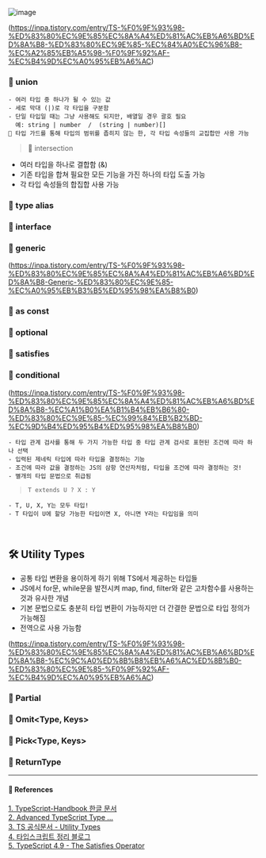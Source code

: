 ![image](https://github.com/JeongwooHam/FE_Study_Logs/assets/123251211/dada102b-a4c1-4286-8c45-7d3c87981c56)

(https://inpa.tistory.com/entry/TS-%F0%9F%93%98-%ED%83%80%EC%9E%85%EC%8A%A4%ED%81%AC%EB%A6%BD%ED%8A%B8-%ED%83%80%EC%9E%85-%EC%84%A0%EC%96%B8-%EC%A2%85%EB%A5%98-%F0%9F%92%AF-%EC%B4%9D%EC%A0%95%EB%A6%AC)

### 🌟 union

    - 여러 타입 중 하나가 될 수 있는 값
    - 세로 막대 (|)로 각 타입을 구분함
    - 단일 타입일 때는 그냥 사용해도 되지만, 배열일 경우 괄호 필요
      예: string | number  /  (string | number)[]
    🚨 타입 가드를 통해 타입의 범위를 좁히지 않는 한, 각 타입 속성들의 교집합만 사용 가능

> 🤼 intersection

- 여러 타입을 하나로 결합함 (&)
- 기존 타입을 합쳐 필요한 모든 기능을 가진 하나의 타입 도출 가능
- 각 타입 속성들의 합집합 사용 가능

### 🌟 type alias

### 🌟 interface

### 🌟 generic

(https://inpa.tistory.com/entry/TS-%F0%9F%93%98-%ED%83%80%EC%9E%85%EC%8A%A4%ED%81%AC%EB%A6%BD%ED%8A%B8-Generic-%ED%83%80%EC%9E%85-%EC%A0%95%EB%B3%B5%ED%95%98%EA%B8%B0)

### 🌟 as const

### 🌟 optional

### 🌟 satisfies

### 🌟 conditional

(https://inpa.tistory.com/entry/TS-%F0%9F%93%98-%ED%83%80%EC%9E%85%EC%8A%A4%ED%81%AC%EB%A6%BD%ED%8A%B8-%EC%A1%B0%EA%B1%B4%EB%B6%80-%ED%83%80%EC%9E%85-%EC%99%84%EB%B2%BD-%EC%9D%B4%ED%95%B4%ED%95%98%EA%B8%B0)

    - 타입 관계 검사를 통해 두 가지 가능한 타입 중 타입 관계 검사로 표현된 조건에 따라 하나 선택
    - 입력된 제네릭 타입에 따라 타입을 결정하는 기능
    - 조건에 따라 값을 결정하는 JS의 삼항 연산자처럼, 타입을 조건에 따라 결정하는 것!
    - 별개의 타입 문법으로 취급됨

> <code>T extends U ? X : Y</code>

    - T, U, X, Y는 모두 타입!
    - T 타입이 U에 할당 가능한 타입이면 X, 아니면 Y라는 타입임을 의미

<br/>

## 🛠️ Utility Types

- 공통 타입 변환을 용이하게 하기 위해 TS에서 제공하는 타입들
- JS에서 for문, while문을 발전시켜 map, find, filter와 같은 고차함수를 사용하는 것과 유사한 개념
- 기본 문법으로도 충분히 타입 변환이 가능하지만 더 간결한 문법으로 타입 정의가 가능해짐
- 전역으로 사용 가능함

(https://inpa.tistory.com/entry/TS-%F0%9F%93%98-%ED%83%80%EC%9E%85%EC%8A%A4%ED%81%AC%EB%A6%BD%ED%8A%B8-%EC%9C%A0%ED%8B%B8%EB%A6%AC%ED%8B%B0-%ED%83%80%EC%9E%85-%F0%9F%92%AF-%EC%B4%9D%EC%A0%95%EB%A6%AC)

### 🌟 Partial<Type>

### 🌟 Omit<Type, Keys>

### 🌟 Pick<Type, Keys>

### 🌟 ReturnType<Type>

<hr/>

#### 📑 References

[1. TypeScript-Handbook 한글 문서](https://typescript-kr.github.io/) <br/>
[2. Advanced TypeScript Type ...](https://www.freecodecamp.org/news/advanced-typescript-types-cheat-sheet-with-examples/) <br/>
[3. TS 공식문서 - Utility Types](https://www.typescriptlang.org/ko/docs/handbook/utility-types.html) <br/>
[4. 타입스크립트 정리 블로그](https://inpa.tistory.com/category/Language/TypeScript) <br/>
[5. TypeScript 4.9 - The Satisfies Operator](https://www.typescriptlang.org/docs/handbook/release-notes/typescript-4-9.html)

